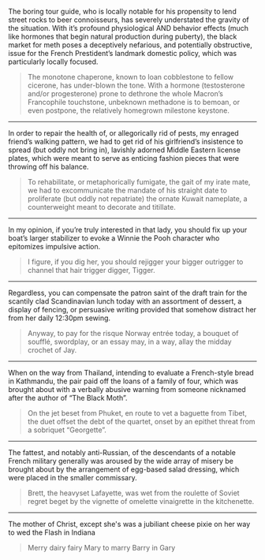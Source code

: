 The boring tour guide, who is locally notable for his propensity to lend street rocks to beer connoisseurs, has severely understated the gravity of the situation. With it’s profound physiological AND behavior effects (much like hormones that begin natural production during puberty), the black market for meth poses a deceptively nefarious, and potentially obstructive, issue for the French Prestident’s landmark domestic policy, which was particularly locally focused.

> The monotone chaperone, known to loan cobblestone to fellow cicerone, has under-blown the tone. With a hormone (testosterone and/or progesterone) prone to dethrone the whole Macron’s Francophile touchstone, unbeknown methadone is to bemoan, or even postpone, the relatively homegrown milestone keystone.

---

In order to repair the health of, or allegorically rid of pests, my enraged friend’s walking pattern, we had to get rid of his girlfriend’s insistence to spread (but oddly not bring in), lavishly adorned Middle Eastern license plates, which were meant to serve as enticing fashion pieces that were throwing off his balance.

> To rehabilitate, or metaphorically fumigate, the gait of my irate mate, we had to excommunicate the mandate of his straight date to proliferate (but oddly not repatriate) the ornate Kuwait nameplate, a counterweight meant to decorate and titillate.

---

In my opinion, if you’re truly interested in that lady, you should fix up your boat’s larger stabilizer to evoke a Winnie the Pooh character who epitomizes impulsive action.

> I figure, if you dig her, you should rejigger your bigger outrigger to channel that hair trigger digger, Tigger.

---
 
Regardless, you can compensate the patron saint of the draft train for the scantily clad Scandinavian lunch today with an assortment of dessert, a display of fencing, or persuasive writing provided that somehow distract her from her daily 12:30pm sewing.

> Anyway, to pay for the risque Norway entrée today, a bouquet of soufflé, swordplay, or an essay may, in a way, allay the midday crochet of Jay.

---

When on the way from Thailand, intending to evaluate a French-style bread in Kathmandu, the pair paid off the loans of a family of four, which was brought about with a verbally abusive warning from someone nicknamed after the author of “The Black Moth”.

> On the jet beset from Phuket, en route to vet a baguette from Tibet, the duet offset the debt of the quartet, onset by an epithet threat from a sobriquet “Georgette”.

---

The fattest, and notably anti-Russian, of the descendants of a notable French military generally was aroused by the wide array of misery be brought about by the arrangement of egg-based salad dressing, which were placed in the smaller commissary.

> Brett, the heavyset Lafayette, was wet from the roulette of Soviet regret beget by the vignette of omelette vinaigrette in the kitchenette.

---

The mother of Christ, except she's was a jubiliant cheese pixie on her way to wed the Flash in Indiana

> Merry dairy fairy Mary to marry Barry in Gary
